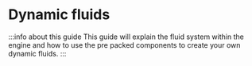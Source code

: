 # Dynamic fluids

:::info about this guide
This guide will explain the fluid system within the engine and how to use the pre packed components to create your own dynamic fluids.
:::
